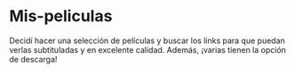 # Mis-peliculas
Decidí hacer una selección de películas y buscar los links para que puedan verlas subtituladas y en excelente calidad. Además, ¡varias tienen la opción de descarga!
